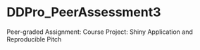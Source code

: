# DDPro_PeerAssessment3
Peer-graded Assignment: Course Project: Shiny Application and Reproducible Pitch
